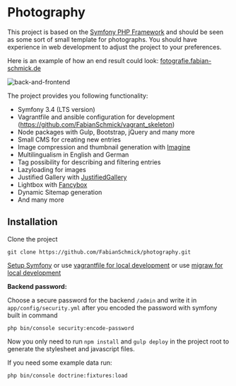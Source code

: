 Photography
===========

This project is based on the [Symfony PHP Framework](http://symfony.com/) and should be seen as some sort of small template for photographs.
You should have experience in web development to adjust the project to your preferences.

Here is an example of how an end result could look: [fotografie.fabian-schmick.de](http://fotografie.fabian-schmick.de)

![back-and-frontend](./github/example.gif "Back- and Frontend view")

The project provides you following functionality:
- Symfony 3.4 (LTS version)
- Vagrantfile and ansible configuration for development (https://github.com/FabianSchmick/vagrant_skeleton) 
- Node packages with Gulp, Bootstrap, jQuery and many more
- Small CMS for creating new entries
- Image compression and thumbnail generation with [Imagine](https://imagine.readthedocs.io/en/latest/)
- Multilingualism in English and German
- Tag possibility for describing and filtering entries
- Lazyloading for images
- Justified Gallery with [JustifiedGallery](http://miromannino.github.io/Justified-Gallery/)
- Lightbox with [Fancybox](http://fancyapps.com/fancybox/3/)
- Dynamic Sitemap generation
- And many more 


## Installation

Clone the project
```
git clone https://github.com/FabianSchmick/photography.git
```

[Setup Symfony](https://symfony.com/doc/current/setup.html) or use [vagrantfile for local development](https://github.com/FabianSchmick/vagrant_skeleton/blob/master/README.md) or use [migraw for local development](https://github.com/marcharding/migraw)

**Backend password:**

Choose a secure password for the backend `/admin` and write it in `app/config/security.yml`
after you encoded the password with symfony built in command
```
php bin/console security:encode-password
```

Now you only need to run `npm install` and `gulp deploy` in the project root to generate the stylesheet and javascript files.

If you need some example data run:
```
php bin/console doctrine:fixtures:load
```

